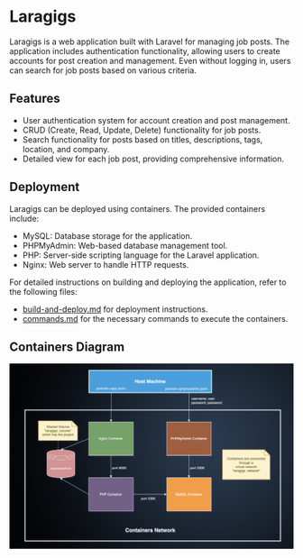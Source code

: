 # Laragigs

Laragigs is a web application built with Laravel for managing job posts. The application includes authentication functionality, allowing users to create accounts for post creation and management. Even without logging in, users can search for job posts based on various criteria.

## Features

-   User authentication system for account creation and post management.
-   CRUD (Create, Read, Update, Delete) functionality for job posts.
-   Search functionality for posts based on titles, descriptions, tags, location, and company.
-   Detailed view for each job post, providing comprehensive information.

## Deployment

Laragigs can be deployed using containers. The provided containers include:

-   MySQL: Database storage for the application.
-   PHPMyAdmin: Web-based database management tool.
-   PHP: Server-side scripting language for the Laravel application.
-   Nginx: Web server to handle HTTP requests.

For detailed instructions on building and deploying the application, refer to the following files:

-   [build-and-deploy.md](build-and-deploy.md) for deployment instructions.
-   [commands.md](commands.md) for the necessary commands to execute the containers.

## Containers Diagram

![Containers Diagram](./diagram.png)
